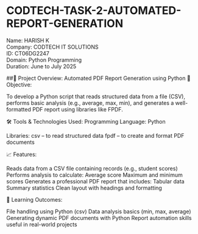 # CODTECH-TASK-2-AUTOMATED-REPORT-GENERATION
Name: HARISH K                                                                               
Company: CODTECH IT SOLUTIONS                                                                  
ID: CT06DG2247                                                                
Domain: Python Programming                                                                         
Duration: June to July 2025                                

##📄 Project Overview: Automated PDF Report Generation using Python
🎯 Objective:

To develop a Python script that reads structured data from a file (CSV), performs basic analysis (e.g., average, max, min), and generates a well-formatted PDF report using libraries like FPDF.

🛠️ Tools & Technologies Used: Programming Language: Python

Libraries: csv – to read structured data fpdf – to create and format PDF documents

📈 Features:

Reads data from a CSV file containing records (e.g., student scores)
Performs analysis to calculate: Average score Maximum and minimum scores Generates a professional PDF report that includes: Tabular data Summary statistics Clean layout with headings and formatting

📌 Learning Outcomes:

File handling using Python (csv) Data analysis basics (min, max, average) Generating dynamic PDF documents with Python Report automation skills useful in real-world projects

